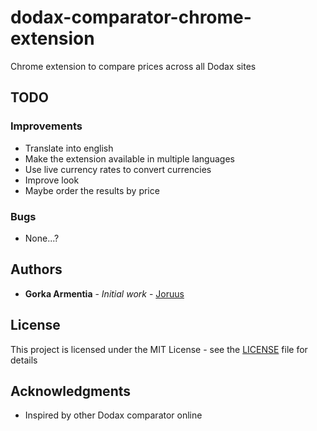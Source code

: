# dodax-comparator-chrome-extension
Chrome extension to compare prices across all Dodax sites

## TODO

### Improvements
- Translate into english
- Make the extension available in multiple languages
- Use live currency rates to convert currencies
- Improve look
- Maybe order the results by price

### Bugs
- None...?

## Authors

* **Gorka Armentia** - *Initial work* - [Joruus](https://github.com/Joruus)

## License

This project is licensed under the MIT License - see the [LICENSE](LICENSE) file for details

## Acknowledgments

* Inspired by other Dodax comparator online
